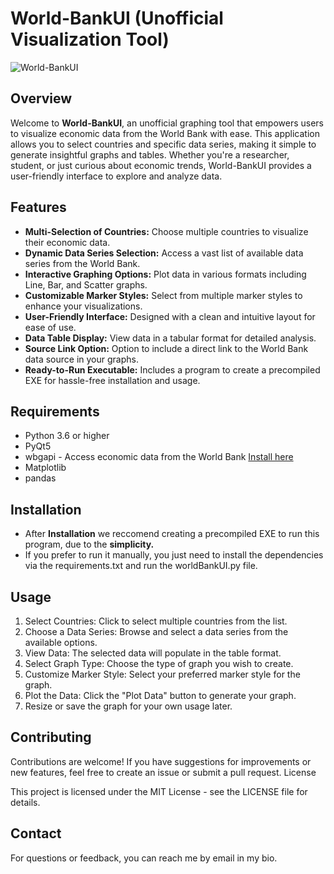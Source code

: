 # World-BankUI (Unofficial Visualization Tool)

![World-BankUI](https://via.placeholder.com/800x400.png?text=World-BankUI+Logo](https://external-content.duckduckgo.com/iu/?u=https%3A%2F%2Fdownload.logo.wine%2Flogo%2FWorld_Bank%2FWorld_Bank-Logo.wine.png&f=1&nofb=1&ipt=5e1c7a34e1f262bc9812f858be7aa4804cccd4ea4775c444a2474855063cea7b&ipo=images)](https://download.logo.wine/logo/World_Bank/World_Bank-Logo.wine.png))

## Overview

Welcome to **World-BankUI**, an unofficial graphing tool that empowers users to visualize economic data from the World Bank with ease. This application allows you to select countries and specific data series, making it simple to generate insightful graphs and tables. Whether you're a researcher, student, or just curious about economic trends, World-BankUI provides a user-friendly interface to explore and analyze data.

## Features

- **Multi-Selection of Countries:** Choose multiple countries to visualize their economic data.
- **Dynamic Data Series Selection:** Access a vast list of available data series from the World Bank.
- **Interactive Graphing Options:** Plot data in various formats including Line, Bar, and Scatter graphs.
- **Customizable Marker Styles:** Select from multiple marker styles to enhance your visualizations.
- **User-Friendly Interface:** Designed with a clean and intuitive layout for ease of use.
- **Data Table Display:** View data in a tabular format for detailed analysis.
- **Source Link Option:** Option to include a direct link to the World Bank data source in your graphs.
- **Ready-to-Run Executable:** Includes a program to create a precompiled EXE for hassle-free installation and usage.

## Requirements

- Python 3.6 or higher
- PyQt5
- wbgapi - Access economic data from the World Bank [Install here](https://pypi.org/project/wbgapi/)
- Matplotlib
- pandas

## Installation

 - After **Installation** we reccomend creating a precompiled EXE to run this program, due to the **simplicity.**
 - If you prefer to run it manually, you just need to install the dependencies via the requirements.txt and run the worldBankUI.py file.

## Usage
1. Select Countries: Click to select multiple countries from the list.
2. Choose a Data Series: Browse and select a data series from the available options.
3. View Data: The selected data will populate in the table format.
4. Select Graph Type: Choose the type of graph you wish to create.
5. Customize Marker Style: Select your preferred marker style for the graph.
6. Plot the Data: Click the "Plot Data" button to generate your graph.
7. Resize or save the graph for your own usage later.

## Contributing

Contributions are welcome! If you have suggestions for improvements or new features, feel free to create an issue or submit a pull request.
License

This project is licensed under the MIT License - see the LICENSE file for details.

## Contact

For questions or feedback, you can reach me by email in my bio.
